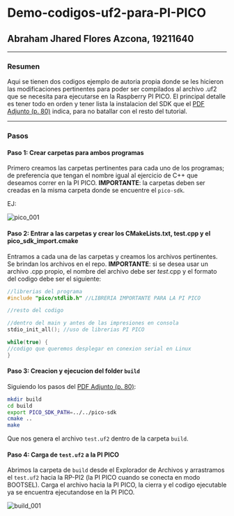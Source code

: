 # Demo-codigos-uf2-para-PI-PICO
## Abraham Jhared Flores Azcona, 19211640

---

### Resumen
Aqui se tienen dos codigos ejemplo de autoria propia donde se les hicieron las modificaciones pertinentes para poder ser compilados
al archivo .uf2 que se necesita para ejecutarse en la Raspberry PI PICO. El principal detalle es tener todo en orden y tener lista la instalacion
del SDK que el [PDF Adjunto (p. 80)](https://datasheets.raspberrypi.com/pico/getting-started-with-pico.pdf) indica, para no batallar con el resto del tutorial.

---

### Pasos

#### Paso 1: Crear carpetas para ambos programas
Primero creamos las carpetas pertinentes para cada uno de los programas; de preferencia que tengan el nombre igual al ejercicio de C++ que deseamos
correr en la PI PICO. **IMPORTANTE**: la carpetas deben ser creadas en la misma carpeta donde se encuentre el `pico-sdk`.

EJ:

![pico_001](https://user-images.githubusercontent.com/99265478/170366513-012eda18-be62-45fa-8b66-bf683f92153d.png)

#### Paso 2: Entrar a las carpetas y crear los CMakeLists.txt, test.cpp y el pico_sdk_import.cmake
Entramos a cada una de las carpetas y creamos los archivos pertinentes. Se brindan los archivos en el repo. **IMPORTANTE**: si se desea 
usar un archivo .cpp propio, el nombre del archivo debe ser *test*.cpp y el formato del codigo debe ser el siguiente:
```cpp
//librerias del programa
#include "pico/stdlib.h" //LIBRERIA IMPORTANTE PARA LA PI PICO

//resto del codigo

//dentro del main y antes de las impresiones en consola
stdio_init_all(); //uso de librerias PI PICO

while(true) {
//codigo que queremos desplegar en conexion serial en Linux
}
```

#### Paso 3: Creacion y ejecucion del folder `build`
Siguiendo los pasos del [PDF Adjunto (p. 80)](https://datasheets.raspberrypi.com/pico/getting-started-with-pico.pdf):
```bash
mkdir build
cd build
export PICO_SDK_PATH=../../pico-sdk
cmake ..
make
```
Que nos genera el archivo `test.uf2` dentro de la carpeta `build`.

#### Paso 4: Carga de `test.uf2` a la PI PICO
Abrimos la carpeta de `build` desde el Explorador de Archivos y arrastramos el `test.uf2` hacia la RP-PI2 (la PI PICO cuando se conecta en modo BOOTSEL). Carga
el archivo hacia la PI PICO, la cierra y el codigo ejecutable ya se encuentra ejecutandose en la PI PICO. 

![build_001](https://user-images.githubusercontent.com/99265478/170375728-7b735011-0470-4c2a-b9ba-3e249c975989.png)

